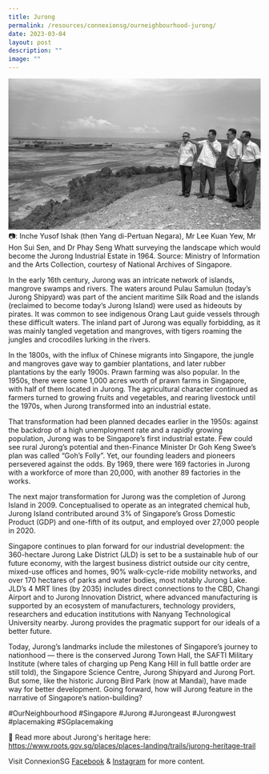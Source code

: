 ```yaml
---
title: Jurong
permalink: /resources/connexionsg/ourneighbourhood-jurong/
date: 2023-03-04
layout: post
description: ""
image: ""
---
```

![](/images/connexionsg/2023/our%20neighbourhood%20jurong.jpg)
📷: Inche Yusof Ishak (then Yang di-Pertuan Negara), Mr Lee Kuan Yew, Mr Hon Sui Sen, and Dr Phay Seng Whatt surveying the landscape which would become the Jurong Industrial Estate in 1964. Source: Ministry of Information and the Arts Collection, courtesy of National Archives of Singapore.


In the early 16th century, Jurong was an intricate network of islands, mangrove swamps and rivers. The waters around Pulau Samulun (today’s Jurong Shipyard) was part of the ancient maritime Silk Road and the islands (reclaimed to become today’s Jurong Island) were used as hideouts by pirates. It was common to see indigenous Orang Laut guide vessels through these difficult waters. The inland part of Jurong was equally forbidding, as it was mainly tangled vegetation and mangroves, with tigers roaming the jungles and crocodiles lurking in the rivers.

In the 1800s, with the influx of Chinese migrants into Singapore, the jungle and mangroves gave way to gambier plantations, and later rubber plantations by the early 1900s. Prawn farming was also popular. In the 1950s, there were some 1,000 acres worth of prawn farms in Singapore, with half of them located in Jurong. The agricultural character continued as farmers turned to growing fruits and vegetables, and rearing livestock until the 1970s, when Jurong transformed into an industrial estate.

That transformation had been planned decades earlier in the 1950s: against the backdrop of a high unemployment rate and a rapidly growing population, Jurong was to be Singapore’s first industrial estate. Few could see rural Jurong’s potential and then-Finance Minister Dr Goh Keng Swee’s plan was called “Goh’s Folly”. Yet, our founding leaders and pioneers persevered against the odds. By 1969, there were 169 factories in Jurong with a workforce of more than 20,000, with another 89 factories in the works.

The next major transformation for Jurong was the completion of Jurong Island in 2009. Conceptualised to operate as an integrated chemical hub, Jurong Island contributed around 3% of Singapore’s Gross Domestic Product (GDP) and one-fifth of its output, and employed over 27,000 people in 2020.

Singapore continues to plan forward for our industrial development: the 360-hectare Jurong Lake District (JLD) is set to be a sustainable hub of our future economy, with the largest business district outside our city centre, mixed-use offices and homes, 90% walk-cycle-ride mobility networks, and over 170 hectares of parks and water bodies, most notably Jurong Lake. JLD’s 4 MRT lines (by 2035) includes direct connections to the CBD, Changi Airport and to Jurong Innovation District, where advanced manufacturing is supported by an ecosystem of manufacturers, technology providers, researchers and education institutions with Nanyang Technological University nearby. Jurong provides the pragmatic support for our ideals of a better future.

Today, Jurong’s landmarks include the milestones of Singapore’s journey to nationhood — there is the conserved Jurong Town Hall, the SAFTI Military Institute (where tales of charging up Peng Kang Hill in full battle order are still told), the Singapore Science Centre, Jurong Shipyard and Jurong Port. But some, like the historic Jurong Bird Park (now at Mandai), have made way for better development. Going forward, how will Jurong feature in the narrative of Singapore’s nation-building?

#OurNeighbourhood #Singapore #Jurong #Jurongeast #Jurongwest #placemaking #SGplacemaking 

🔗 Read more about Jurong's heritage here: https://www.roots.gov.sg/places/places-landing/trails/jurong-heritage-trail

Visit ConnexionSG [Facebook](https://www.facebook.com/ConnexionSG) & [Instagram](https://www.instagram.com/connexionsg/) for more content.